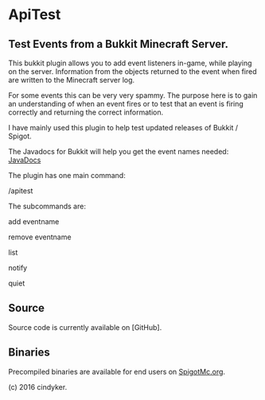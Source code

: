 ApiTest
=======
Test Events from a Bukkit Minecraft Server.
-------------------------------------------

This bukkit plugin allows you to add event listeners in-game, while playing on the server.
Information from the objects returned to the event when fired are written to the Minecraft server log.

For some events this can be very very spammy. The purpose here is to gain an understanding of when an event fires or
to test that an event is firing correctly and returning the correct information. 

I have mainly used this plugin to help test updated releases of Bukkit / Spigot.

The Javadocs for Bukkit will help you get the event names needed: [JavaDocs](https://hub.spigotmc.org/javadocs/bukkit/)


The plugin has one main command:

/apitest

The subcommands are:

   add eventname

   remove eventname

   list

   notify

   quiet

Source
------
Source code is currently available on [GitHub].

Binaries
--------
Precompiled binaries are available for end users on [SpigotMc.org](https://www.spigotmc.org).

(c) 2016 cindyker.